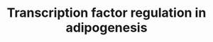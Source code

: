 ---
annotations:
- id: CL:0000136
  parent: native cell
  type: Cell Type Ontology
  value: fat cell
- id: PW:0000650
  parent: signaling pathway
  type: Pathway Ontology
  value: signaling pathway pertinent to development
authors:
- Ingrid.felicidade
- Susan
- Mkutmon
- Khanspers
- Egonw
- Fehrhart
citedin:
- link: PMC9646470
  title: Clinical improvement of DM1 patients reflected by reversal of disease-induced
    gene expression in blood (2022)
description: The transcription factors involved in adipogenesis are shown in the current
  pathway. Adipogensis is the biological proces of cell differentation in which preadipocytes
  are converted into adipocytes.   Proteins on this pathway have targeted assays available
  via the [https://assays.cancer.gov/available_assays?wp_id=WP3599 CPTAC Assay Portal].
last-edited: 2019-08-15
ndex: 102d2b0e-8b67-11eb-9e72-0ac135e8bacf
organisms:
- Homo sapiens
redirect_from:
- /index.php/Pathway:WP3599
- /instance/WP3599
- /instance/WP3599_r105845
revision: r105845
schema-jsonld:
- '@context': https://schema.org/
  '@id': https://wikipathways.github.io/pathways/WP3599.html
  '@type': Dataset
  creator:
    '@type': Organization
    name: WikiPathways
  description: The transcription factors involved in adipogenesis are shown in the
    current pathway. Adipogensis is the biological proces of cell differentation in
    which preadipocytes are converted into adipocytes.   Proteins on this pathway
    have targeted assays available via the [https://assays.cancer.gov/available_assays?wp_id=WP3599
    CPTAC Assay Portal].
  keywords:
  - ADIPOQ
  - CEBPA
  - CEBPB
  - CEBPD
  - CREB1
  - FOXO1A
  - GLUT4
  - Glucocorticoids
  - IL6
  - INSR
  - IRS1
  - IRS2
  - JNK
  - LEP
  - LPIN1
  - NR3C1
  - NRIP1
  - PCK2
  - PPARG
  - PPARGC1A
  - RXRA
  - TNF
  - TWIST1
  license: CC0
  name: Transcription factor regulation in adipogenesis
seo: CreativeWork
title: Transcription factor regulation in adipogenesis
wpid: WP3599
---
